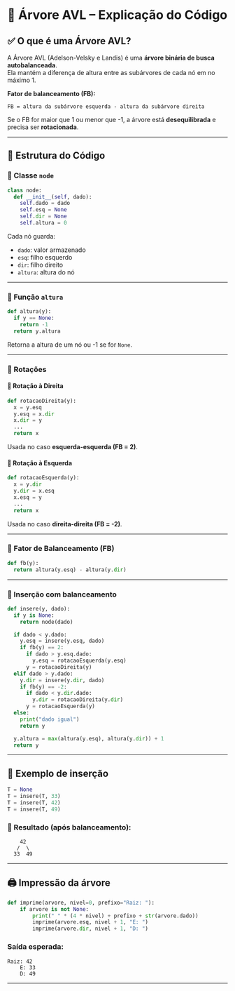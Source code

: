 
# 🌳 Árvore AVL – Explicação do Código

## ✅ O que é uma Árvore AVL?

A Árvore AVL (Adelson-Velsky e Landis) é uma **árvore binária de busca autobalanceada**.  
Ela mantém a diferença de altura entre as subárvores de cada nó em no máximo 1.

**Fator de balanceamento (FB):**

```
FB = altura da subárvore esquerda - altura da subárvore direita
```

Se o FB for maior que 1 ou menor que -1, a árvore está **desequilibrada** e precisa ser **rotacionada**.

---

## 🧠 Estrutura do Código

### 🔹 Classe `node`

```python
class node:
  def __init__(self, dado):
    self.dado = dado
    self.esq = None
    self.dir = None
    self.altura = 0
```

Cada nó guarda:
- `dado`: valor armazenado
- `esq`: filho esquerdo
- `dir`: filho direito
- `altura`: altura do nó

---

### 🔹 Função `altura`

```python
def altura(y):
  if y == None:
    return -1
  return y.altura
```

Retorna a altura de um nó ou -1 se for `None`.

---

### 🔹 Rotações

#### 🔸 Rotação à Direita

```python
def rotacaoDireita(y):
  x = y.esq
  y.esq = x.dir
  x.dir = y
  ...
  return x
```

Usada no caso **esquerda-esquerda (FB = 2)**.

#### 🔸 Rotação à Esquerda

```python
def rotacaoEsquerda(y):
  x = y.dir
  y.dir = x.esq
  x.esq = y
  ...
  return x
```

Usada no caso **direita-direita (FB = -2)**.

---

### 🔹 Fator de Balanceamento (FB)

```python
def fb(y):
  return altura(y.esq) - altura(y.dir)
```

---

### 🔹 Inserção com balanceamento

```python
def insere(y, dado):
  if y is None:
    return node(dado)

  if dado < y.dado:
    y.esq = insere(y.esq, dado)
    if fb(y) == 2:
      if dado > y.esq.dado:
        y.esq = rotacaoEsquerda(y.esq)
      y = rotacaoDireita(y)
  elif dado > y.dado:
    y.dir = insere(y.dir, dado)
    if fb(y) == -2:
      if dado < y.dir.dado:
        y.dir = rotacaoDireita(y.dir)
      y = rotacaoEsquerda(y)
  else:
    print("dado igual")
    return y

  y.altura = max(altura(y.esq), altura(y.dir)) + 1
  return y
```

---

## 🔁 Exemplo de inserção

```python
T = None
T = insere(T, 33)
T = insere(T, 42)
T = insere(T, 49)
```

### 🌲 Resultado (após balanceamento):

```
    42
   /  \
  33  49
```

---

## 🖨️ Impressão da árvore

```python
def imprime(arvore, nivel=0, prefixo="Raiz: "):
    if arvore is not None:
        print(" " * (4 * nivel) + prefixo + str(arvore.dado))
        imprime(arvore.esq, nivel + 1, "E: ")
        imprime(arvore.dir, nivel + 1, "D: ")
```

### Saída esperada:

```
Raiz: 42
    E: 33
    D: 49
```

---